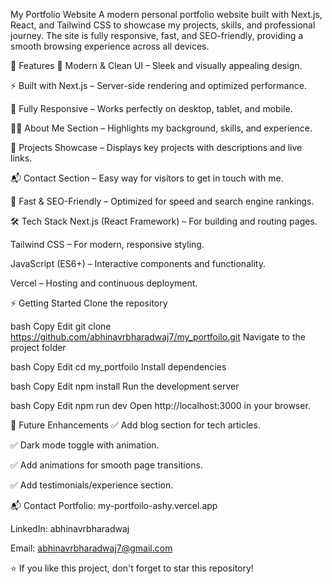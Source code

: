 My Portfolio Website
A modern personal portfolio website built with Next.js, React, and Tailwind CSS to showcase my projects, skills, and professional journey. The site is fully responsive, fast, and SEO-friendly, providing a smooth browsing experience across all devices.


📌 Features
🎨 Modern & Clean UI – Sleek and visually appealing design.

⚡ Built with Next.js – Server-side rendering and optimized performance.

📱 Fully Responsive – Works perfectly on desktop, tablet, and mobile.

🧑‍💻 About Me Section – Highlights my background, skills, and experience.

💼 Projects Showcase – Displays key projects with descriptions and live links.

📬 Contact Section – Easy way for visitors to get in touch with me.

🌟 Fast & SEO-Friendly – Optimized for speed and search engine rankings.

🛠️ Tech Stack
Next.js (React Framework) – For building and routing pages.

Tailwind CSS – For modern, responsive styling.

JavaScript (ES6+) – Interactive components and functionality.

Vercel – Hosting and continuous deployment.

⚡ Getting Started
Clone the repository

bash
Copy
Edit
git clone https://github.com/abhinavrbharadwaj7/my_portfoilo.git
Navigate to the project folder

bash
Copy
Edit
cd my_portfoilo
Install dependencies

bash
Copy
Edit
npm install
Run the development server

bash
Copy
Edit
npm run dev
Open http://localhost:3000 in your browser.

🌟 Future Enhancements
✅ Add blog section for tech articles.

✅ Dark mode toggle with animation.

✅ Add animations for smooth page transitions.

✅ Add testimonials/experience section.

📬 Contact
Portfolio: my-portfoilo-ashy.vercel.app

LinkedIn: abhinavrbharadwaj

Email: abhinavrbharadwaj7@gmail.com

⭐ If you like this project, don't forget to star this repository!
